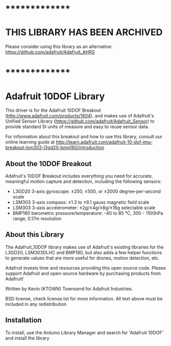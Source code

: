 # *************
# THIS LIBRARY HAS BEEN ARCHIVED
Please consider using this library as an alternative:
https://github.com/adafruit/Adafruit_AHRS
# *************

# Adafruit 10DOF Library

This driver is for the Adafruit 10DOF Breakout (http://www.adafruit.com/products/1604), and makes use of Adafruit's Unified Sensor Library (https://github.com/adafruit/Adafruit_Sensor) to provide standard SI units of measure and easy to reuse sensor data.

For information about this breakout and how to use this library, consult our online learning guide at http://learn.adafruit.com/adafruit-10-dof-imu-breakout-lsm303-l3gd20-bmp180/introduction

## About the 10DOF Breakout ##

Adafruit's 10DOF Breakout includes everything you need for accurate, meaningful motion capture and detection, including the following sensors:

- L3GD20 3-axis gyroscope: ±250, ±500, or ±2000 degree-per-second scale
- LSM303 3-axis compass: ±1.3 to ±8.1 gauss magnetic field scale
- LSM303 3-axis accelerometer: ±2g/±4g/±8g/±16g selectable scale
- BMP180 barometric pressure/temperature: -40 to 85 °C, 300 - 1100hPa range, 0.17m resolution

## About this Library ##

The Adafruit_10DOF library makes use of Adafruit's existing libraries for the L3GD20, LSM303DLHC and BMP180, but also adds a few helper functions to generate values that are more useful for drones, motion detection, etc.

Adafruit invests time and resources providing this open source code.  Please support Adafruit and open-source hardware by purchasing products from Adafruit!

Written by Kevin (KTOWN) Townsend for Adafruit Industries.

BSD license, check license.txt for more information. All text above must be included in any redistribution

## Installation
To install, use the Arduino Library Manager and search for 'Adafruit 10DOF' and install the library

